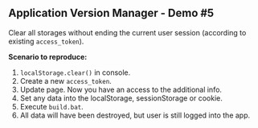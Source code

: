 ## Application Version Manager - Demo #5

Clear all storages without ending the current user session (according to existing `access_token`).

**Scenario to reproduce:**<br/>

1. `localStorage.clear()` in console.
2. Create a new `access_token`.
3. Update page. Now you have an access to the additional info.
4. Set any data into the localStorage, sessionStorage or cookie.
5. Execute `build.bat`.
6. All data will have been destroyed, but user is still logged into the app.